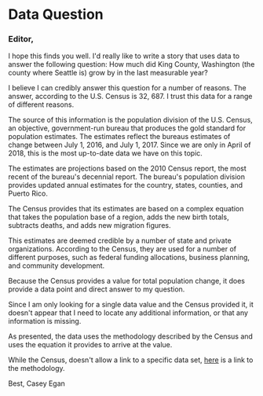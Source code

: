 
# Data Question

 ### Editor, 

I hope this finds you well. I'd really like to write a story that uses data to answer the following question: How much did King County, Washington (the county where Seattle is) grow by in the last measurable year? 

I believe I can credibly answer this question for a number of reasons. The answer, according to the U.S. Census is 32, 687. I trust this data for a range of different reasons. 

The source of this information is the population division of the U.S. Census, an objective, government-run bureau that produces the gold standard for population estimates. The estimates reflect the bureaus estimates of change between July 1, 2016, and July 1, 2017. Since we are only in April of 2018, this is the most up-to-date data we have on this topic.  

The estimates are projections based on the 2010 Census report, the most recent of the bureau's decennial report. The bureau's population division provides updated annual estimates for the country, states, counties, and Puerto Rico.  

The Census provides that its estimates are based on a complex equation that takes the population base of a region, adds the new birth totals, subtracts deaths, and adds new migration figures.  

This estimates are deemed credible by a number of state and private organizations. According to the Census, they are used for a number of different purposes, such as federal funding allocations, business planning, and community development.  

Because the Census provides a value for total population change, it does provide a data point and direct answer to my question. 

Since I am only looking for a single data value and the Census provided it, it doesn't appear that I need to locate any additional information, or that any information is missing.  

As presented, the data uses the methodology described by the Census and uses the equation it provides to arrive at the value. 

While the Census, doesn't allow a link to a specific data set, [here](https://www2.census.gov/programs-surveys/popest/technical-documentation/methodology/2010-2017/2017-natstcopr-meth.pdf) is a link to the methodology. 

Best,
Casey Egan 
